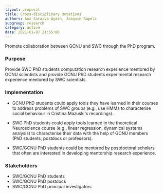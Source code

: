 ```yaml
---
layout: proposal
title: Cross-disciplinary Rotations
authors: Ana Saraiva Ayash, Joaquin Rapela
subgroup: research
category: active
date: 2021-01-07 21:55:00
---
```


Promote collaboration between GCNU and SWC through the PhD program.

<!--end summary-->

### Purpose

Provide SWC PhD students computation research experience mentored by GCNU scientists and provide GCNU PhD students experimental research experience mentored by SWC scientists.


### Implementation

- GCNU PhD students could apply tools they have learned in their courses to  address problems of SWC groups (e.g., use HMMs to characterise social behaviour in Cristina Mazuski's recordings).

- SWC PhD students could apply tools learned in the theoretical Neuroscience course (e.g., linear regression, dynamical systems analysis) to characterise their data with the help of GCNU members (PhD students, postdocs or professors).

- SWC/GCNU PhD students could be mentored by postdoctoral scholars that often are interested in developing mentorship research experience.

### Stakeholders

- SWC/GCNU PhD students
- SWC/GCNU PhD postdocs
- SWC/GCNU PhD principal investigators

